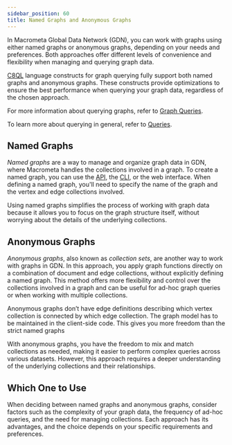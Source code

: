 ```yaml
---
sidebar_position: 60
title: Named Graphs and Anonymous Graphs
---
```


In Macrometa Global Data Network (GDN), you can work with graphs using either named graphs or anonymous graphs, depending on your needs and preferences. Both approaches offer different levels of convenience and flexibility when managing and querying graph data.

[C8QL](../../queries/c8ql/) language constructs for graph querying fully support both named graphs and anonymous graphs. These constructs provide optimizations to ensure the best performance when querying your graph data, regardless of the chosen approach.

For more information about querying graphs, refer to [Graph Queries](../graph-queries/).

To learn more about querying in general, refer to [Queries](../../queries/).

## Named Graphs

_Named graphs_ are a way to manage and organize graph data in GDN, where Macrometa handles the collections involved in a graph. To create a named graph, you can use the [API](../../api-docs/), the [CLI](../../cli/), or the web interface. When defining a named graph, you'll need to specify the name of the graph and the vertex and edge collections involved.

Using named graphs simplifies the process of working with graph data because it allows you to focus on the graph structure itself, without worrying about the details of the underlying collections.

## Anonymous Graphs

_Anonymous graphs_, also known as _collection sets_, are another way to work with graphs in GDN. In this approach, you apply graph functions directly on a combination of document and edge collections, without explicitly defining a named graph. This method offers more flexibility and control over the collections involved in a graph and can be useful for ad-hoc graph queries or when working with multiple collections.

Anonymous graphs don’t have edge definitions describing which vertex collection is connected by which edge collection. The graph model has to be maintained in the client-side code. This gives you more freedom than the strict named graphs

With anonymous graphs, you have the freedom to mix and match collections as needed, making it easier to perform complex queries across various datasets. However, this approach requires a deeper understanding of the underlying collections and their relationships.

## Which One to Use

When deciding between named graphs and anonymous graphs, consider factors such as the complexity of your graph data, the frequency of ad-hoc queries, and the need for managing collections. Each approach has its advantages, and the choice depends on your specific requirements and preferences.
